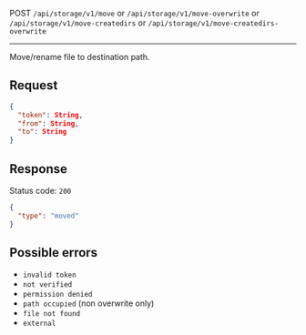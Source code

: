POST `/api/storage/v1/move` or `/api/storage/v1/move-overwrite` or `/api/storage/v1/move-createdirs` or `/api/storage/v1/move-createdirs-overwrite`

---

Move/rename file to destination path.

## Request

```json
{
  "token": String,
  "from": String,
  "to": String
}
```

## Response

Status code: `200`

```json
{
  "type": "moved"
}
```

## Possible errors

- `invalid token`
- `not verified`
- `permission denied`
- `path occupied` (non overwrite only)
- `file not found`
- `external`
